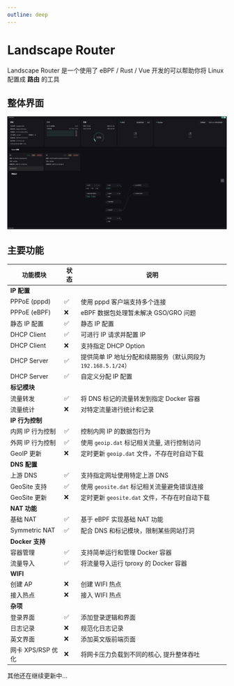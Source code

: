 ```yaml
---
outline: deep
---
```


# Landscape Router
Landscape Router 是一个使用了 eBPF / Rust / Vue 开发的可以帮助你将 Linux 配置成 **路由** 的工具

## 整体界面

![](./images/1.png)

## 主要功能

| 功能模块       | 状态 | 说明 |
|----------------|-------|------|
| **IP 配置**    |       |      |
| PPPoE (pppd)  | ✅    | 使用 pppd 客户端支持多个连接 |
| PPPoE (eBPF)  | ❌    | eBPF 数据包处理暂未解决 GSO/GRO 问题 |
| 静态 IP 配置   | ✅    | 静态 IP 配置 |
| DHCP Client    | ✅    | 可进行 IP 请求并配置 IP |
| DHCP Client    | ❌    | 支持指定 DHCP Option |
| DHCP Server    | ✅    | 提供简单 IP 地址分配和续期服务（默认网段为 `192.168.5.1/24`） |
| DHCP Server    | ✅    | 自定义分配 IP 配置 |
| **标记模块**   |       |      |
| 流量转发       | ✅    | 将 DNS 标记的流量转发到指定 Docker 容器 |
| 流量统计       | ❌    | 对特定流量进行统计和记录 |
| **IP 行为控制**   |       |      |
| 内网 IP 行为控制 | ✅    | 控制内网 IP 的数据包行为 |
| 外网 IP 行为控制 | ✅    | 使用 `geoip.dat` 标记相关流量, 进行控制访问 |
| GeoIP 更新   | ❌    | 定时更新 `geoip.dat` 文件，不存在时自动下载 |
| **DNS 配置**   |       |      |
| 上游 DNS       | ✅    | 支持指定网址使用特定上游 DNS |
| GeoSite 支持   | ✅    | 使用 `geosite.dat` 标记相关流量避免错误连接 |
| GeoSite 更新   | ❌    | 定时更新 `geosite.dat` 文件，不存在时自动下载 |
| **NAT 功能**   |       |      |
| 基础 NAT       | ✅    | 基于 eBPF 实现基础 NAT 功能 |
| Symmetric NAT | ✅    | 配合 DNS 和标记模块，限制某些网站打洞 |
| **Docker 支持**|       |      |
| 容器管理       | ✅    | 支持简单运行和管理 Docker 容器 |
| 流量导入       | ✅    | 将流量导入运行 tproxy 的 Docker 容器 |
| **WIFI**       |       |      |
| 创建 AP    |    ❌   |   创建 WIFI 热点   |
| 接入热点    |    ❌   |   接入 WIFI 热点   |
| **杂项**       |       |      |
| 登录界面       | ✅    | 添加登录逻辑和界面 |
| 日志记录       | ❌    | 规范化日志记录 |
| 英文界面       | ❌    | 添加英文版前端页面 |
| 网卡 XPS/RSP 优化 | ❌ | 将网卡压力负载到不同的核心, 提升整体吞吐 |

其他还在继续更新中...


<!-- ## 目前已经试验的发行版

* Debian -->
